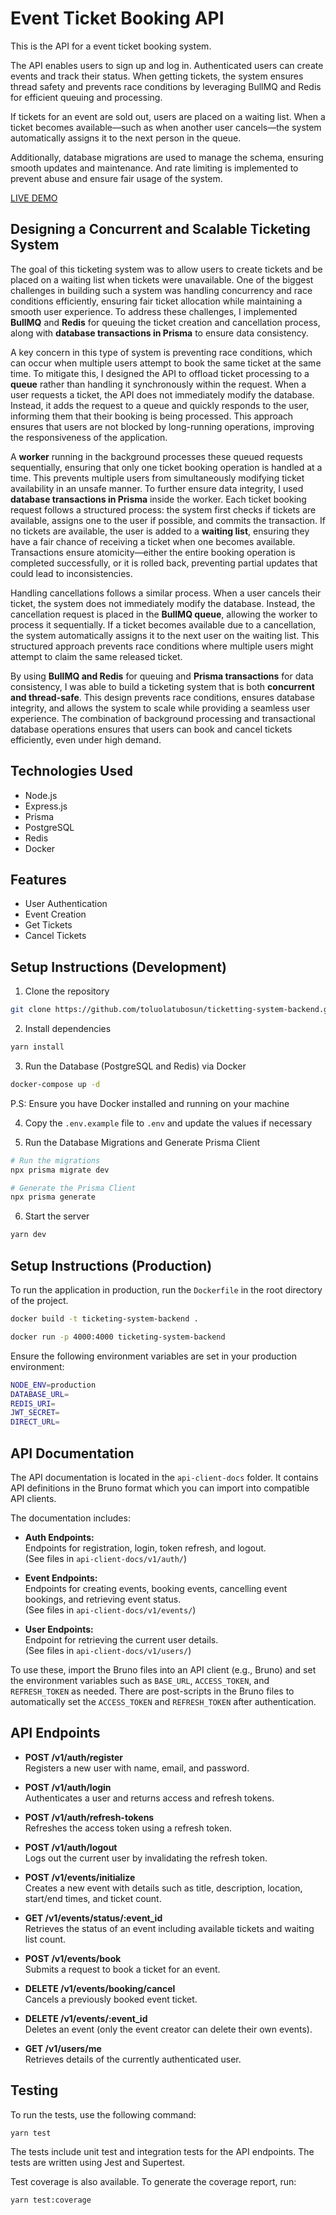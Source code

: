 # Event Ticket Booking API
This is the API for a event ticket booking system.

The API enables users to sign up and log in. Authenticated users can create events and track their status. When getting tickets, the system ensures thread safety and prevents race conditions by leveraging BullMQ and Redis for efficient queuing and processing.

If tickets for an event are sold out, users are placed on a waiting list. When a ticket becomes available—such as when another user cancels—the system automatically assigns it to the next person in the queue.

Additionally, database migrations are used to manage the schema, ensuring smooth updates and maintenance. And rate limiting is implemented to prevent abuse and ensure fair usage of the system.

[LIVE DEMO](https://ticketing-system-backend.toluolatubosun.com)

## Designing a Concurrent and Scalable Ticketing System

The goal of this ticketing system was to allow users to create tickets and be placed on a waiting list when tickets were unavailable. One of the biggest challenges in building such a system was handling concurrency and race conditions efficiently, ensuring fair ticket allocation while maintaining a smooth user experience. To address these challenges, I implemented **BullMQ** and **Redis** for queuing the ticket creation and cancellation process, along with **database transactions in Prisma** to ensure data consistency.  

A key concern in this type of system is preventing race conditions, which can occur when multiple users attempt to book the same ticket at the same time. To mitigate this, I designed the API to offload ticket processing to a **queue** rather than handling it synchronously within the request. When a user requests a ticket, the API does not immediately modify the database. Instead, it adds the request to a queue and quickly responds to the user, informing them that their booking is being processed. This approach ensures that users are not blocked by long-running operations, improving the responsiveness of the application.  

A **worker** running in the background processes these queued requests sequentially, ensuring that only one ticket booking operation is handled at a time. This prevents multiple users from simultaneously modifying ticket availability in an unsafe manner. To further ensure data integrity, I used **database transactions in Prisma** inside the worker. Each ticket booking request follows a structured process: the system first checks if tickets are available, assigns one to the user if possible, and commits the transaction. If no tickets are available, the user is added to a **waiting list**, ensuring they have a fair chance of receiving a ticket when one becomes available. Transactions ensure atomicity—either the entire booking operation is completed successfully, or it is rolled back, preventing partial updates that could lead to inconsistencies.  

Handling cancellations follows a similar process. When a user cancels their ticket, the system does not immediately modify the database. Instead, the cancellation request is placed in the **BullMQ queue**, allowing the worker to process it sequentially. If a ticket becomes available due to a cancellation, the system automatically assigns it to the next user on the waiting list. This structured approach prevents race conditions where multiple users might attempt to claim the same released ticket.  

By using **BullMQ and Redis** for queuing and **Prisma transactions** for data consistency, I was able to build a ticketing system that is both **concurrent and thread-safe**. This design prevents race conditions, ensures database integrity, and allows the system to scale while providing a seamless user experience. The combination of background processing and transactional database operations ensures that users can book and cancel tickets efficiently, even under high demand.

## Technologies Used
- Node.js
- Express.js
- Prisma
- PostgreSQL
- Redis
- Docker

## Features
- User Authentication
- Event Creation
- Get Tickets
- Cancel Tickets

## Setup Instructions (Development)

1. Clone the repository

```bash
git clone https://github.com/toluolatubosun/ticketting-system-backend.git
```

2. Install dependencies

```bash
yarn install
```

3. Run the Database (PostgreSQL and Redis) via Docker

```bash
docker-compose up -d
```

P.S: Ensure you have Docker installed and running on your machine

4. Copy the `.env.example` file to `.env` and update the values if necessary


5. Run the Database Migrations and Generate Prisma Client

```bash
# Run the migrations
npx prisma migrate dev

# Generate the Prisma Client
npx prisma generate
```

6. Start the server

```bash
yarn dev
```

## Setup Instructions (Production)

To run the application in production, run the `Dockerfile` in the root directory of the project.

```bash
docker build -t ticketing-system-backend .

docker run -p 4000:4000 ticketing-system-backend
```

Ensure the following environment variables are set in your production environment:

```bash
NODE_ENV=production
DATABASE_URL=
REDIS_URI=
JWT_SECRET=
DIRECT_URL=
```

## API Documentation

The API documentation is located in the `api-client-docs` folder. It contains API definitions in the Bruno format which you can import into compatible API clients.

The documentation includes:
- **Auth Endpoints:**  
  Endpoints for registration, login, token refresh, and logout.  
  (See files in `api-client-docs/v1/auth/`)
  
- **Event Endpoints:**  
  Endpoints for creating events, booking events, cancelling event bookings, and retrieving event status.  
  (See files in `api-client-docs/v1/events/`)
  
- **User Endpoints:**  
  Endpoint for retrieving the current user details.  
  (See files in `api-client-docs/v1/users/`)

To use these, import the Bruno files into an API client (e.g., Bruno) and set the environment variables such as `BASE_URL`, `ACCESS_TOKEN`, and `REFRESH_TOKEN` as needed. There are post-scripts in the Bruno files to automatically set the `ACCESS_TOKEN` and `REFRESH_TOKEN` after authentication.

## API Endpoints

- **POST /v1/auth/register**  
  Registers a new user with name, email, and password.

- **POST /v1/auth/login**  
  Authenticates a user and returns access and refresh tokens.

- **POST /v1/auth/refresh-tokens**  
  Refreshes the access token using a refresh token.

- **POST /v1/auth/logout**  
  Logs out the current user by invalidating the refresh token.

- **POST /v1/events/initialize**  
  Creates a new event with details such as title, description, location, start/end times, and ticket count.

- **GET /v1/events/status/:event_id**  
  Retrieves the status of an event including available tickets and waiting list count.

- **POST /v1/events/book**  
  Submits a request to book a ticket for an event.

- **DELETE /v1/events/booking/cancel**  
  Cancels a previously booked event ticket.

- **DELETE /v1/events/:event_id**  
  Deletes an event (only the event creator can delete their own events).

- **GET /v1/users/me**  
  Retrieves details of the currently authenticated user.

## Testing

To run the tests, use the following command:

```bash
yarn test
```

The tests include unit test and integration tests for the API endpoints. The tests are written using Jest and Supertest.

Test coverage is also available. To generate the coverage report, run:

```bash
yarn test:coverage
```